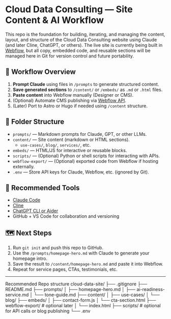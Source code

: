 # Cloud Data Consulting — Site Content & AI Workflow

This repo is the foundation for building, iterating, and managing the content, layout, and structure of the Cloud Data Consulting website using Claude (and later Cline, ChatGPT, or others). The live site is currently being built in [Webflow](https://webflow.com), but all copy, embedded code, and reusable sections will be managed here in Git for version control and future portability.

## 🧠 Workflow Overview

1. **Prompt Claude** using files in `/prompts` to generate structured content.
2. **Save generated sections** to `/content/` or `/embeds/` as `.md` or `.html` files.
3. **Paste content** into Webflow manually (Designer or CMS).
4. (Optional) Automate CMS publishing via [Webflow API](https://developers.webflow.com/docs/api-reference/).
5. (Later) Port to Astro or Hugo if needed using `/content` structure.

## 📁 Folder Structure

- `prompts/` — Markdown prompts for Claude, GPT, or other LLMs.
- `content/` — Site content (markdown or HTML sections).
  - `use-cases/`, `blog/`, `services/`, etc.
- `embeds/` — HTML/JS for interactive or reusable blocks.
- `scripts/` — (Optional) Python or shell scripts for interacting with APIs.
- `webflow-export/` — (Optional) exported code from Webflow if hosting externally.
- `.env` — Store API keys for Claude, Webflow, etc. (ignored by Git).

## 🚀 Recommended Tools

- [Claude Code](https://claude.ai/)
- [Cline](https://github.com/ericmjl/cline)
- [ChatGPT CLI or Aider](https://github.com/paul-gauthier/aider)
- GitHub + VS Code for collaboration and versioning

## 🗺️ Next Steps

1. Run `git init` and push this repo to GitHub.
2. Use the `/prompts/homepage-hero.md` with Claude to generate your homepage intro.
3. Save the result to `/content/homepage-hero.md` and paste it into Webflow.
4. Repeat for service pages, CTAs, testimonials, etc.

---

Recommended Repo structure
cloud-data-site/
├── .gitignore
├── README.md
├── prompts/
│   ├── homepage-hero.md
│   ├── ai-readiness-service.md
│   └── tone-guide.md
├── content/
│   ├── use-cases/
│   └── blog/
├── embeds/
│   ├── contact-form.js
│   └── cta-section.html
├── webflow-export/         # optional later
│   └── index.html
├── scripts/                # optional for API calls or blog publishing
└── .env
